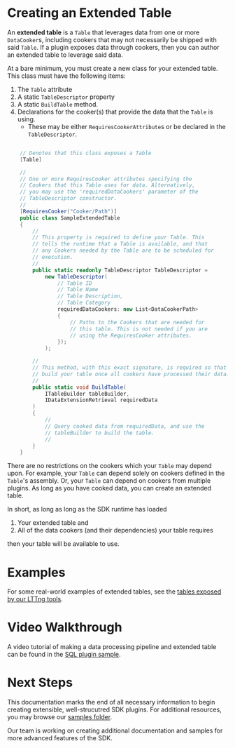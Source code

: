 # Creating an Extended Table

An __extended table__ is a `Table` that leverages data from one or more `DataCooker`s, 
including cookers that may not necessarily be shipped with said `Table`. If a plugin 
exposes data through cookers, then you can author an extended table to leverage said data.

At a bare minimum, you must create a new class for your extended table.
This class must have the following items:
1) The `Table` attribute
2) A static `TableDescriptor` property
3) A static `BuildTable` method.
4) Declarations for the cooker(s) that provide the data that the `Table` is using.
    - These may be either `RequiresCookerAttribute`s or be declared in the `TableDescriptor`.

````cs

    // Denotes that this class exposes a Table
    [Table]

    //
    // One or more RequiresCooker attributes specifying the
    // Cookers that this Table uses for data. Alternatively,
    // you may use the 'requiredDataCookers' parameter of the
    // TableDescriptor constructor.
    //
    [RequiresCooker("Cooker/Path")]
    public class SampleExtendedTable
    {
        //
        // This property is required to define your Table. This
        // tells the runtime that a Table is available, and that
        // any Cookers needed by the Table are to be scheduled for
        // execution.
        //
        public static readonly TableDescriptor TableDescriptor =
            new TableDescriptor(
                // Table ID
                // Table Name
                // Table Description,
                // Table Category
                requiredDataCookers: new List<DataCookerPath>
                {
                    // Paths to the Cookers that are needed for
                    // this table. This is not needed if you are
                    // using the RequiresCooker attributes.
                });
            );

        //
        // This method, with this exact signature, is required so that the runtime can 
        // build your table once all cookers have processed their data.
        //
        public static void BuildTable(
            ITableBuilder tableBuilder,
            IDataExtensionRetrieval requiredData
        )
        {
            //
            // Query cooked data from requiredData, and use the
            // tableBuilder to build the table.
            //
        }
    }
````

There are no restrictions on the cookers which your `Table` may depend upon. For 
example, your `Table` can depend solely on cookers defined in the `Table`'s assembly. Or, 
your `Table` can depend on cookers from multiple plugins. As long as you have cooked data, you
can create an extended table.

In short, as long as long as the SDK runtime has loaded
1) Your extended table and
2) All of the data cookers (and their dependencies) your table requires

then your table will be available to use.

# Examples

For some real-world examples of extended tables, see the 
[tables exposed by our LTTng tools](https://github.com/microsoft/Microsoft-Performance-Tools-Linux/tree/develop/LTTngDataExtensions/Tables).

# Video Walkthrough

A video tutorial of making a data processing pipeline and extended table can be found in the [SQL plugin sample](../../samples/SqlPlugin).

# Next Steps

This documentation marks the end of all necessary information to begin creating extensible, well-strucutred 
SDK plugins. For additional resources, you may browse our [samples folder](../../samples).

Our team is working on creating additional documentation and samples for more advanced features of the SDK.